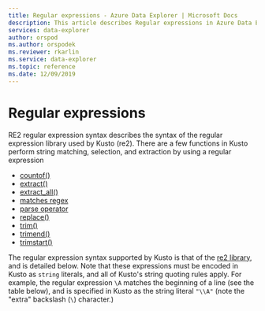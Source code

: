 ```yaml
---
title: Regular expressions - Azure Data Explorer | Microsoft Docs
description: This article describes Regular expressions in Azure Data Explorer.
services: data-explorer
author: orspod
ms.author: orspodek
ms.reviewer: rkarlin
ms.service: data-explorer
ms.topic: reference
ms.date: 12/09/2019
---
```

# Regular expressions

RE2 regular expression syntax describes the syntax of the regular expression library used by Kusto (re2).
There are a few functions in Kusto perform string matching, selection, and extraction
by using a regular expression

- [countof()](countoffunction.md)
- [extract()](extractfunction.md)
- [extract_all()](extractallfunction.md)
- [matches regex](datatypes-string-operators.md)
- [parse operator](parseoperator.md)
- [replace()](replacefunction.md)
- [trim()](trimfunction.md)
- [trimend()](trimendfunction.md)
- [trimstart()](trimstartfunction.md)

The regular expression syntax supported by Kusto is that of the
[re2 library](https://github.com/google/re2/wiki/Syntax), and is
detailed below. Note that these expressions must be encoded in
Kusto as `string` literals, and all of Kusto's string quoting rules
apply. For example, the regular expression `\A` matches
the beginning of a line (see the table below), and is specified
in Kusto as the string literal `"\\A"` (note the "extra" backslash (`\`)
character.)

